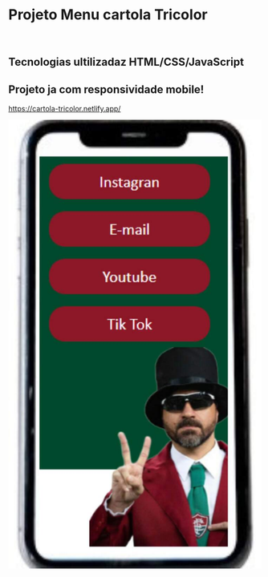 
<h1>Projeto Menu cartola Tricolor</h1>
<br>

<h2>Tecnologias ultilizadaz HTML/CSS/JavaScript</h2>
<h2>Projeto ja com responsividade mobile!</h2>

https://cartola-tricolor.netlify.app/

<img src="https://github.com/diegodev37/Projeto-Cartola-Tricolor/blob/main/assets/capa-do-redme_Easy-Resize.com.jpg?raw=true">


